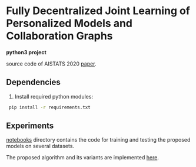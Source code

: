 # Fully Decentralized Joint Learning of Personalized Models and Collaboration Graphs

**python3 project**

source code of AISTATS 2020 [paper](http://proceedings.mlr.press/v108/zantedeschi20a.html).

## Dependencies

1. Install required python modules:
``` bash
 pip install -r requirements.txt
```

## Experiments

[notebooks](https://github.com/vzantedeschi/Dada/tree/master/notebooks) directory contains the code for training and testing the proposed models on several datasets.

The proposed algorithm and its variants are implemented [here](https://github.com/vzantedeschi/Dada/blob/master/src/optimization.py).

